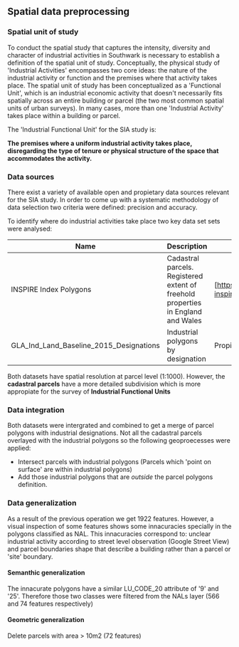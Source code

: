 ## Spatial data preprocessing

### Spatial unit of study

To conduct the spatial study that captures the intensity, diversity and character of industrial activities in Southwark is necessary to establish a definition of the spatial unit of study. Conceptually, the physical study of 'Industrial Activities' encompasses two core ideas: the nature of the industrial activity or function and the premises where that activity takes place. The spatial unit of study has been conceptualized as a 'Functional Unit', which is an industrial economic activity that doesn't necessarily fits spatially across an entire building or parcel (the two most common spatial units of urban surveys). In many cases, more than one 'Industrial Activity' takes place within a building or parcel.

The 'Industrial Functional Unit' for the SIA study is:

__The premises where a uniform industrial activity takes place, disregarding the type of tenure or physical structure of the space that accommodates the activity.__

### Data sources

There exist a variety of available open and propietary data sources relevant for the SIA study. 
In order to come up with a systematic methodology of data selection two criteria were defined: precision and accuracy.

To identify where do industrial activities take place two key data set sets were analysed:

|Name|Description|URL|
|-|-|-|
|INSPIRE Index Polygons|Cadastral parcels. Registered extent of freehold properties in England and Wales|[https://www.gov.uk/government/publications/southwark-inspire-index-polygon-data](here)|
|GLA_Ind_Land_Baseline_2015_Designations|Industrial polygons by designation|Propietary GLA (Alex Marsh)|

Both datasets have spatial resolution at parcel level (1:1000). However, the __cadastral parcels__ have a more detailed subdivision which is
more appropiate for the survey of __Industrial Functional Units__

### Data integration

Both datasets were intergrated and combined to get a merge of parcel polygons with industrial designations.
Not all the cadastral parcels overlayed with the industrial polygons so the following geoproecesses were applied:

- Intersect parcels with industrial polygons (Parcels which 'point on surface' are within industrial polygons)
- Add those industrial polygons that are _outside_ the parcel polygons definition.

### Data generalization

As a result of the previous operation we get 1922 features. However, a visual inspection of some features shows some innacuracies
specially in the polygons classified as NAL. This innacuracies correspond to: unclear industrial activity according to street level observation 
(Google Street View) and parcel boundaries shape that describe a building rather than a parcel or 'site' boundary.

#### Semanthic generalization
The innacurate polygons have a similar LU_CODE_20 attribute of '9' and '25'. Therefore those two classes were filtered from the NALs layer (566 and 74 features respectively)

#### Geometric generalization
Delete parcels with area > 10m2 (72 features)




